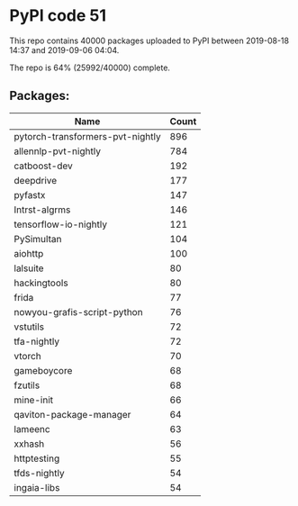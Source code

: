 # PyPI code 51

This repo contains 40000 packages uploaded to PyPI between 
2019-08-18 14:37 and 2019-09-06 04:04.

The repo is 64% (25992/40000) complete.

## Packages:

| Name  | Count |
| ----- | ----- |
| pytorch-transformers-pvt-nightly | 896 |
| allennlp-pvt-nightly | 784 |
| catboost-dev | 192 |
| deepdrive | 177 |
| pyfastx | 147 |
| Intrst-algrms | 146 |
| tensorflow-io-nightly | 121 |
| PySimultan | 104 |
| aiohttp | 100 |
| lalsuite | 80 |
| hackingtools | 80 |
| frida | 77 |
| nowyou-grafis-script-python | 76 |
| vstutils | 72 |
| tfa-nightly | 72 |
| vtorch | 70 |
| gameboycore | 68 |
| fzutils | 68 |
| mine-init | 66 |
| qaviton-package-manager | 64 |
| lameenc | 63 |
| xxhash | 56 |
| httptesting | 55 |
| tfds-nightly | 54 |
| ingaia-libs | 54 |


